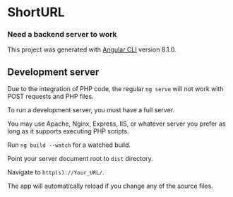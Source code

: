 # ShortURL

### Need a backend server to work


This project was generated with [Angular CLI](https://github.com/angular/angular-cli) version 8.1.0.

## Development server

Due to the integration of PHP code, the regular `ng serve` will not work with POST requests and PHP files.

To run a development server, you must have a full server.

You may use Apache, Nginx, Express, IIS, or whatever server you prefer as long as it supports executing PHP scripts.

Run `ng build --watch` for a watched build.

Point your server document root to `dist` directory.

Navigate to `http(s)://Your_URL/`.

The app will automatically reload if you change any of the source files.
